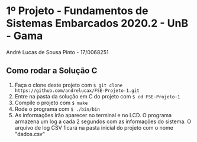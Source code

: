 1º Projeto - Fundamentos de Sistemas Embarcados 2020.2 - UnB - Gama
=========================
André Lucas de Sousa Pinto - 17/0068251

## Como rodar a Solução C

1. Faça o clone deste projeto com ```$ git clone https://github.com/andrelucax/FSE-Projeto-1.git```
2. Entre na pasta da solução em C do projeto com ```$ cd FSE-Projeto-1```
3. Compile o projeto com ```$ make```
4. Rode o programa com ```$ ./bin/bin```
5. As informações irão aparecer no terminal e no LCD. O programa armazena um log a cada 2 segundos com as informações do sistema. O arquivo de log CSV ficará na pasta inicial do projeto com o nome "dados.csv"
